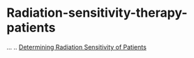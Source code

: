 # Radiation-sensitivity-therapy-patients
...
..
[Determining Radiation Sensitivity of Patients](https://nbviewer.jupyter.org/github/Jared-Luxton/Radiation-sensitivity-therapy-patients/blob/master/DETERMINING-RADIATION-SENSITIVITY-telos-chromosomes.ipynb)

